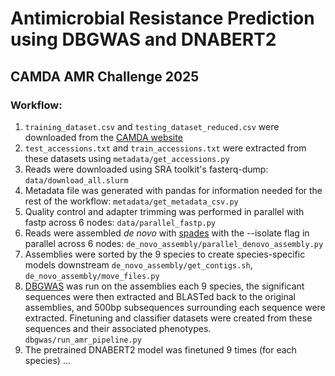 # Antimicrobial Resistance Prediction using DBGWAS and DNABERT2
## CAMDA AMR Challenge 2025
### Workflow:
1. `training_dataset.csv` and `testing_dataset_reduced.csv` were downloaded from the [CAMDA website](https://bipress.boku.ac.at/camda2025/the-camda-contest-challenges/)
2. `test_accessions.txt` and `train_accessions.txt` were extracted from these datasets using `metadata/get_accessions.py`
3. Reads were downloaded using SRA toolkit's fasterq-dump: `data/download_all.slurm`
4. Metadata file was generated with pandas for information needed for the rest of the workflow: `metadata/get_metadata_csv.py`
5. Quality control and adapter trimming was performed in parallel with fastp across 6 nodes: `data/parallel_fastp.py`
6. Reads were assembled *de novo* with [spades](https://github.com/ablab/spades) with the --isolate flag in parallel across 6 nodes: `de_novo_assembly/parallel_denovo_assembly.py`
7. Assemblies were sorted by the 9 species to create species-specific models downstream `de_novo_assembly/get_contigs.sh`, `de_novo_assembly/move_files.py`
8. [DBGWAS](https://gitlab.com/leoisl/dbgwas) was run on the assemblies each 9 species, the significant sequences were then extracted and BLASTed back to the original assemblies, and 500bp subsequences surrounding each sequence were extracted. Finetuning and classifier datasets were created from these sequences and their associated phenotypes. `dbgwas/run_amr_pipeline.py`
9. The pretrained DNABERT2 model was finetuned 9 times (for each species) ...
